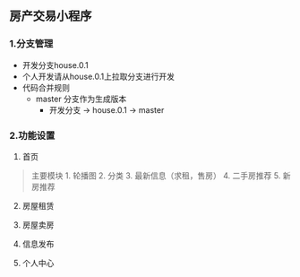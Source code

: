 ## 房产交易小程序

### 1.分支管理
 
 -  开发分支house.0.1
 -  个人开发请从house.0.1上拉取分支进行开发
 -  代码合并规则
    + master 分支作为生成版本
		+ 开发分支 -> house.0.1 -> master
### 2.功能设置
 1. 首页
   > 主要模块
	 1. 轮播图
	 2. 分类
	 3. 最新信息（求租，售房）
	 4. 二手房推荐
	 5. 新房推荐

 2. 房屋租赁
	
 3. 房屋卖房

 4. 信息发布

 5. 个人中心
